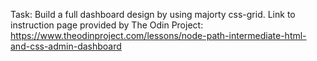 Task: Build a full dashboard design by using majorty css-grid.
Link to instruction page provided by The Odin Project:
https://www.theodinproject.com/lessons/node-path-intermediate-html-and-css-admin-dashboard
